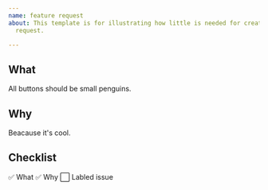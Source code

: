 ```yaml
---
name: feature request
about: This template is for illustrating how little is needed for creating feature
  request.

---
```


## What
All buttons should be small penguins.

## Why
Beacause it's cool.

## Checklist
:white_check_mark: What
:white_check_mark: Why
:white_large_square: Labled issue
